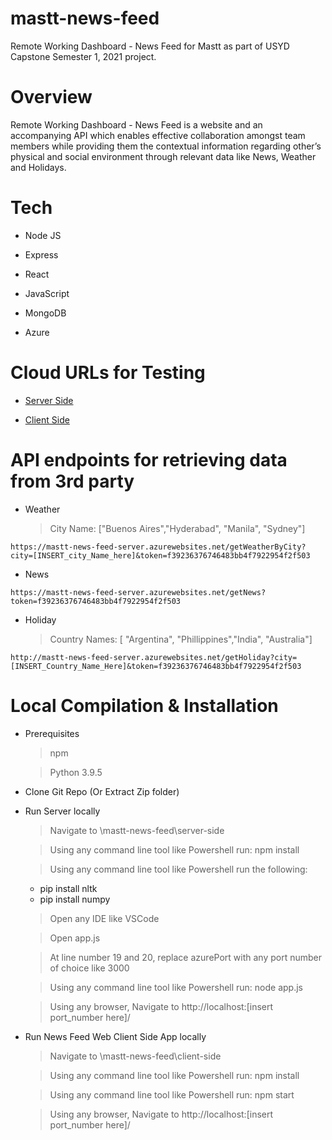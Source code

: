 # mastt-news-feed
Remote Working Dashboard - News Feed for Mastt as part of USYD Capstone Semester 1, 2021 project.

# Overview

Remote Working Dashboard - News Feed is a website and an accompanying API which enables effective collaboration amongst team members while providing them the contextual information regarding other’s physical and social environment through relevant data like News, Weather and Holidays.

# Tech

  * Node JS
  
  * Express
  
  * React
  
  * JavaScript
  
  * MongoDB
  
  * Azure

# Cloud URLs for Testing

- [Server Side][serverSideURL]

- [Client Side][clientSideURL]

# API endpoints for retrieving data from 3rd party

- Weather

  > City Name: ["Buenos Aires","Hyderabad", "Manila", "Sydney"]

`https://mastt-news-feed-server.azurewebsites.net/getWeatherByCity?city=[INSERT_city_Name_here]&token=f39236376746483bb4f7922954f2f503`
  
- News

`https://mastt-news-feed-server.azurewebsites.net/getNews?token=f39236376746483bb4f7922954f2f503`

- Holiday

  > Country Names: [ "Argentina", "Phillippines","India", "Australia"]
  
`http://mastt-news-feed-server.azurewebsites.net/getHoliday?city=[INSERT_Country_Name_Here]&token=f39236376746483bb4f7922954f2f503`
  
# Local Compilation & Installation

- Prerequisites
  
  > npm
  
  > Python 3.9.5

- Clone Git Repo (Or Extract Zip folder)

- Run Server locally

  > Navigate to \mastt-news-feed\server-side
  
  > Using any command line tool like Powershell run: npm install
  
  > Using any command line tool like Powershell run the following:
    
    * pip install nltk
    * pip install numpy

  > Open any IDE like VSCode
  
  > Open app.js
  
  > At line number 19 and 20, replace azurePort with any port number of choice like 3000
  
  > Using any command line tool like Powershell run: node app.js
  
  > Using any browser, Navigate to http://localhost:[insert port_number here]/
  
- Run News Feed Web Client Side App locally

  > Navigate to \mastt-news-feed\client-side
  
  > Using any command line tool like Powershell run: npm install
  
  > Using any command line tool like Powershell run: npm start
  
  > Using any browser, Navigate to http://localhost:[insert port_number here]/
  
[serverSideURL]: <https://mastt-news-feed-server.azurewebsites.net/>
[clientSideURL]: <https://mastt-news-feed-web.azurewebsites.net/>


